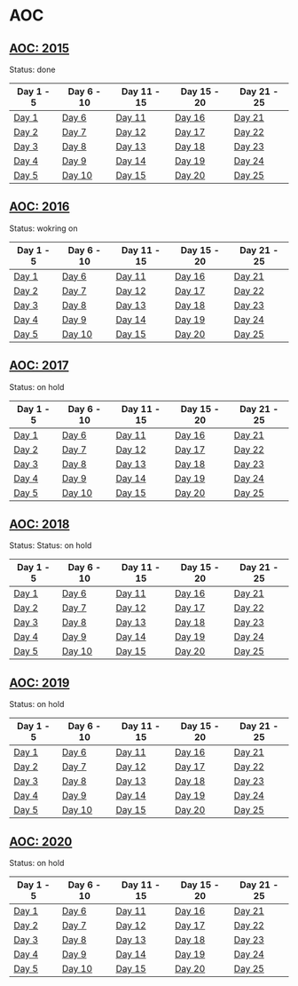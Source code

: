 # AOC

## [AOC: 2015](https://adventofcode.com/2015)  
Status: done

| Day 1 - 5  | Day 6 - 10 | Day 11 - 15 | Day 15 - 20 | Day 21 - 25| 
| ------------- | ------------- |  ------------- |  ------------- |  ------------- |
| [Day 1](https://github.com/DaFunkl/AOC/blob/main/src/main/java/de/monx/aoc/year15/Y15D1.java) | [Day 6](https://github.com/DaFunkl/AOC/blob/main/src/main/java/de/monx/aoc/year15/Y15D6.java) | [Day 11](https://github.com/DaFunkl/AOC/blob/main/src/main/java/de/monx/aoc/year15/Y15D11.java) | [Day 16](https://github.com/DaFunkl/AOC/blob/main/src/main/java/de/monx/aoc/year15/Y15D16.java) | [Day 21](https://github.com/DaFunkl/AOC/blob/main/src/main/java/de/monx/aoc/year15/Y15D21.java) |
| [Day 2](https://github.com/DaFunkl/AOC/blob/main/src/main/java/de/monx/aoc/year15/Y15D2.java) | [Day 7](https://github.com/DaFunkl/AOC/blob/main/src/main/java/de/monx/aoc/year15/Y15D7.java) | [Day 12](https://github.com/DaFunkl/AOC/blob/main/src/main/java/de/monx/aoc/year15/Y15D12.java) | [Day 17](https://github.com/DaFunkl/AOC/blob/main/src/main/java/de/monx/aoc/year15/Y15D17.java) | [Day 22](https://github.com/DaFunkl/AOC/blob/main/src/main/java/de/monx/aoc/year15/Y15D22.java)  |
| [Day 3](https://github.com/DaFunkl/AOC/blob/main/src/main/java/de/monx/aoc/year15/Y15D3.java) | [Day 8](https://github.com/DaFunkl/AOC/blob/main/src/main/java/de/monx/aoc/year15/Y15D8.java) | [Day 13](https://github.com/DaFunkl/AOC/blob/main/src/main/java/de/monx/aoc/year15/Y15D13.java) | [Day 18](https://github.com/DaFunkl/AOC/blob/main/src/main/java/de/monx/aoc/year15/Y15D18.java) | [Day 23](https://github.com/DaFunkl/AOC/blob/main/src/main/java/de/monx/aoc/year15/Y15D23.java)  |
| [Day 4](https://github.com/DaFunkl/AOC/blob/main/src/main/java/de/monx/aoc/year15/Y15D4.java) | [Day 9](https://github.com/DaFunkl/AOC/blob/main/src/main/java/de/monx/aoc/year15/Y15D9.java) | [Day 14](https://github.com/DaFunkl/AOC/blob/main/src/main/java/de/monx/aoc/year15/Y15D14.java) | [Day 19](https://github.com/DaFunkl/AOC/blob/main/src/main/java/de/monx/aoc/year15/Y15D19.java) | [Day 24](https://github.com/DaFunkl/AOC/blob/main/src/main/java/de/monx/aoc/year15/Y15D24.java)  |
| [Day 5](https://github.com/DaFunkl/AOC/blob/main/src/main/java/de/monx/aoc/year15/Y15D5.java) | [Day 10](https://github.com/DaFunkl/AOC/blob/main/src/main/java/de/monx/aoc/year15/Y15D10.java) | [Day 15](https://github.com/DaFunkl/AOC/blob/main/src/main/java/de/monx/aoc/year15/Y15D15.java) | [Day 20](https://github.com/DaFunkl/AOC/blob/main/src/main/java/de/monx/aoc/year15/Y15D20.java) | [Day 25](https://github.com/DaFunkl/AOC/blob/main/src/main/java/de/monx/aoc/year15/Y15D25.java)  |

## [AOC: 2016](https://adventofcode.com/2016)  
Status: wokring on  

| Day 1 - 5  | Day 6 - 10 | Day 11 - 15 | Day 15 - 20 | Day 21 - 25| 
| ------------- | ------------- |  ------------- |  ------------- |  ------------- |
| [Day 1](https://github.com/DaFunkl/AOC/blob/main/src/main/java/de/monx/aoc/year16/Y16D1.java) | [Day 6](https://github.com/DaFunkl/AOC/blob/main/src/main/java/de/monx/aoc/year16/Y16D6.java) | [Day 11](https://github.com/DaFunkl/AOC/blob/main/src/main/java/de/monx/aoc/year16/Y16D11.java) | [Day 16](https://github.com/DaFunkl/AOC/blob/main/src/main/java/de/monx/aoc/year16/Y16D16.java) | [Day 21](https://github.com/DaFunkl/AOC/blob/main/src/main/java/de/monx/aoc/year16/Y16D21.java) |
| [Day 2](https://github.com/DaFunkl/AOC/blob/main/src/main/java/de/monx/aoc/year16/Y16D2.java) | [Day 7](https://github.com/DaFunkl/AOC/blob/main/src/main/java/de/monx/aoc/year16/Y16D7.java) | [Day 12](https://github.com/DaFunkl/AOC/blob/main/src/main/java/de/monx/aoc/year16/Y16D12.java) | [Day 17](https://github.com/DaFunkl/AOC/blob/main/src/main/java/de/monx/aoc/year16/Y16D17.java) | [Day 22](https://github.com/DaFunkl/AOC/blob/main/src/main/java/de/monx/aoc/year16/Y16D22.java)  |
| [Day 3](https://github.com/DaFunkl/AOC/blob/main/src/main/java/de/monx/aoc/year16/Y16D3.java) | [Day 8](https://github.com/DaFunkl/AOC/blob/main/src/main/java/de/monx/aoc/year16/Y16D8.java) | [Day 13](https://github.com/DaFunkl/AOC/blob/main/src/main/java/de/monx/aoc/year16/Y16D13.java) | [Day 18](https://github.com/DaFunkl/AOC/blob/main/src/main/java/de/monx/aoc/year16/Y16D18.java) | [Day 23](https://github.com/DaFunkl/AOC/blob/main/src/main/java/de/monx/aoc/year16/Y16D23.java)  |
| [Day 4](https://github.com/DaFunkl/AOC/blob/main/src/main/java/de/monx/aoc/year16/Y16D4.java) | [Day 9](https://github.com/DaFunkl/AOC/blob/main/src/main/java/de/monx/aoc/year16/Y16D9.java) | [Day 14](https://github.com/DaFunkl/AOC/blob/main/src/main/java/de/monx/aoc/year16/Y16D14.java) | [Day 19](https://github.com/DaFunkl/AOC/blob/main/src/main/java/de/monx/aoc/year16/Y16D19.java) | [Day 24](https://github.com/DaFunkl/AOC/blob/main/src/main/java/de/monx/aoc/year16/Y16D24.java)  |
| [Day 5](https://github.com/DaFunkl/AOC/blob/main/src/main/java/de/monx/aoc/year16/Y16D5.java) | [Day 10](https://github.com/DaFunkl/AOC/blob/main/src/main/java/de/monx/aoc/year16/Y16D10.java) | [Day 15](https://github.com/DaFunkl/AOC/blob/main/src/main/java/de/monx/aoc/year16/Y16D15.java) | [Day 20](https://github.com/DaFunkl/AOC/blob/main/src/main/java/de/monx/aoc/year16/Y16D20.java) | [Day 25](https://github.com/DaFunkl/AOC/blob/main/src/main/java/de/monx/aoc/year16/Y16D25.java)  |

## [AOC: 2017](https://adventofcode.com/2017)  
Status: on hold  

| Day 1 - 5  | Day 6 - 10 | Day 11 - 15 | Day 15 - 20 | Day 21 - 25| 
| ------------- | ------------- |  ------------- |  ------------- |  ------------- |
| [Day 1](https://github.com/DaFunkl/AOC/blob/main/src/main/java/de/monx/aoc/year17/Y17D1.java) | [Day 6](https://github.com/DaFunkl/AOC/blob/main/src/main/java/de/monx/aoc/year17/Y17D6.java) | [Day 11](https://github.com/DaFunkl/AOC/blob/main/src/main/java/de/monx/aoc/year17/Y17D11.java) | [Day 16](https://github.com/DaFunkl/AOC/blob/main/src/main/java/de/monx/aoc/year17/Y17D16.java) | [Day 21](https://github.com/DaFunkl/AOC/blob/main/src/main/java/de/monx/aoc/year17/Y17D21.java) |
| [Day 2](https://github.com/DaFunkl/AOC/blob/main/src/main/java/de/monx/aoc/year17/Y17D2.java) | [Day 7](https://github.com/DaFunkl/AOC/blob/main/src/main/java/de/monx/aoc/year17/Y17D7.java) | [Day 12](https://github.com/DaFunkl/AOC/blob/main/src/main/java/de/monx/aoc/year17/Y17D12.java) | [Day 17](https://github.com/DaFunkl/AOC/blob/main/src/main/java/de/monx/aoc/year17/Y17D17.java) | [Day 22](https://github.com/DaFunkl/AOC/blob/main/src/main/java/de/monx/aoc/year17/Y17D22.java)  |
| [Day 3](https://github.com/DaFunkl/AOC/blob/main/src/main/java/de/monx/aoc/year17/Y17D3.java) | [Day 8](https://github.com/DaFunkl/AOC/blob/main/src/main/java/de/monx/aoc/year17/Y17D8.java) | [Day 13](https://github.com/DaFunkl/AOC/blob/main/src/main/java/de/monx/aoc/year17/Y17D13.java) | [Day 18](https://github.com/DaFunkl/AOC/blob/main/src/main/java/de/monx/aoc/year17/Y17D18.java) | [Day 23](https://github.com/DaFunkl/AOC/blob/main/src/main/java/de/monx/aoc/year17/Y17D23.java)  |
| [Day 4](https://github.com/DaFunkl/AOC/blob/main/src/main/java/de/monx/aoc/year17/Y17D4.java) | [Day 9](https://github.com/DaFunkl/AOC/blob/main/src/main/java/de/monx/aoc/year17/Y17D9.java) | [Day 14](https://github.com/DaFunkl/AOC/blob/main/src/main/java/de/monx/aoc/year17/Y17D14.java) | [Day 19](https://github.com/DaFunkl/AOC/blob/main/src/main/java/de/monx/aoc/year17/Y17D19.java) | [Day 24](https://github.com/DaFunkl/AOC/blob/main/src/main/java/de/monx/aoc/year17/Y17D24.java)  |
| [Day 5](https://github.com/DaFunkl/AOC/blob/main/src/main/java/de/monx/aoc/year17/Y17D5.java) | [Day 10](https://github.com/DaFunkl/AOC/blob/main/src/main/java/de/monx/aoc/year17/Y17D10.java) | [Day 15](https://github.com/DaFunkl/AOC/blob/main/src/main/java/de/monx/aoc/year17/Y17D15.java) | [Day 20](https://github.com/DaFunkl/AOC/blob/main/src/main/java/de/monx/aoc/year17/Y17D20.java) | [Day 25](https://github.com/DaFunkl/AOC/blob/main/src/main/java/de/monx/aoc/year17/Y17D25.java)  |

## [AOC: 2018](https://adventofcode.com/2018)  
Status: Status: on hold  

| Day 1 - 5  | Day 6 - 10 | Day 11 - 15 | Day 15 - 20 | Day 21 - 25| 
| ------------- | ------------- |  ------------- |  ------------- |  ------------- |
| [Day 1](https://github.com/DaFunkl/AOC/blob/main/src/main/java/de/monx/aoc/year18/Y18D1.java) | [Day 6](https://github.com/DaFunkl/AOC/blob/main/src/main/java/de/monx/aoc/year18/Y18D6.java) | [Day 11](https://github.com/DaFunkl/AOC/blob/main/src/main/java/de/monx/aoc/year18/Y18D11.java) | [Day 16](https://github.com/DaFunkl/AOC/blob/main/src/main/java/de/monx/aoc/year18/Y18D16.java) | [Day 21](https://github.com/DaFunkl/AOC/blob/main/src/main/java/de/monx/aoc/year18/Y18D21.java) |
| [Day 2](https://github.com/DaFunkl/AOC/blob/main/src/main/java/de/monx/aoc/year18/Y18D2.java) | [Day 7](https://github.com/DaFunkl/AOC/blob/main/src/main/java/de/monx/aoc/year18/Y18D7.java) | [Day 12](https://github.com/DaFunkl/AOC/blob/main/src/main/java/de/monx/aoc/year18/Y18D12.java) | [Day 17](https://github.com/DaFunkl/AOC/blob/main/src/main/java/de/monx/aoc/year18/Y18D17.java) | [Day 22](https://github.com/DaFunkl/AOC/blob/main/src/main/java/de/monx/aoc/year18/Y18D22.java)  |
| [Day 3](https://github.com/DaFunkl/AOC/blob/main/src/main/java/de/monx/aoc/year18/Y18D3.java) | [Day 8](https://github.com/DaFunkl/AOC/blob/main/src/main/java/de/monx/aoc/year18/Y18D8.java) | [Day 13](https://github.com/DaFunkl/AOC/blob/main/src/main/java/de/monx/aoc/year18/Y18D13.java) | [Day 18](https://github.com/DaFunkl/AOC/blob/main/src/main/java/de/monx/aoc/year18/Y18D18.java) | [Day 23](https://github.com/DaFunkl/AOC/blob/main/src/main/java/de/monx/aoc/year18/Y18D23.java)  |
| [Day 4](https://github.com/DaFunkl/AOC/blob/main/src/main/java/de/monx/aoc/year18/Y18D4.java) | [Day 9](https://github.com/DaFunkl/AOC/blob/main/src/main/java/de/monx/aoc/year18/Y18D9.java) | [Day 14](https://github.com/DaFunkl/AOC/blob/main/src/main/java/de/monx/aoc/year18/Y18D14.java) | [Day 19](https://github.com/DaFunkl/AOC/blob/main/src/main/java/de/monx/aoc/year18/Y18D19.java) | [Day 24](https://github.com/DaFunkl/AOC/blob/main/src/main/java/de/monx/aoc/year18/Y18D24.java)  |
| [Day 5](https://github.com/DaFunkl/AOC/blob/main/src/main/java/de/monx/aoc/year18/Y18D5.java) | [Day 10](https://github.com/DaFunkl/AOC/blob/main/src/main/java/de/monx/aoc/year18/Y18D10.java) | [Day 15](https://github.com/DaFunkl/AOC/blob/main/src/main/java/de/monx/aoc/year18/Y18D15.java) | [Day 20](https://github.com/DaFunkl/AOC/blob/main/src/main/java/de/monx/aoc/year18/Y18D20.java) | [Day 25](https://github.com/DaFunkl/AOC/blob/main/src/main/java/de/monx/aoc/year18/Y18D25.java)  |

## [AOC: 2019](https://adventofcode.com/2019)  
Status: on hold  

| Day 1 - 5  | Day 6 - 10 | Day 11 - 15 | Day 15 - 20 | Day 21 - 25| 
| ------------- | ------------- |  ------------- |  ------------- |  ------------- |
| [Day 1](https://github.com/DaFunkl/AOC/blob/main/src/main/java/de/monx/aoc/year19/Y19D1.java) | [Day 6](https://github.com/DaFunkl/AOC/blob/main/src/main/java/de/monx/aoc/year19/Y19D6.java) | [Day 11](https://github.com/DaFunkl/AOC/blob/main/src/main/java/de/monx/aoc/year19/Y19D11.java) | [Day 16](https://github.com/DaFunkl/AOC/blob/main/src/main/java/de/monx/aoc/year19/Y19D16.java) | [Day 21](https://github.com/DaFunkl/AOC/blob/main/src/main/java/de/monx/aoc/year19/Y19D21.java) |
| [Day 2](https://github.com/DaFunkl/AOC/blob/main/src/main/java/de/monx/aoc/year19/Y19D2.java) | [Day 7](https://github.com/DaFunkl/AOC/blob/main/src/main/java/de/monx/aoc/year19/Y19D7.java) | [Day 12](https://github.com/DaFunkl/AOC/blob/main/src/main/java/de/monx/aoc/year19/Y19D12.java) | [Day 17](https://github.com/DaFunkl/AOC/blob/main/src/main/java/de/monx/aoc/year19/Y19D17.java) | [Day 22](https://github.com/DaFunkl/AOC/blob/main/src/main/java/de/monx/aoc/year19/Y19D22.java)  |
| [Day 3](https://github.com/DaFunkl/AOC/blob/main/src/main/java/de/monx/aoc/year19/Y19D3.java) | [Day 8](https://github.com/DaFunkl/AOC/blob/main/src/main/java/de/monx/aoc/year19/Y19D8.java) | [Day 13](https://github.com/DaFunkl/AOC/blob/main/src/main/java/de/monx/aoc/year19/Y19D13.java) | [Day 18](https://github.com/DaFunkl/AOC/blob/main/src/main/java/de/monx/aoc/year19/Y19D18.java) | [Day 23](https://github.com/DaFunkl/AOC/blob/main/src/main/java/de/monx/aoc/year19/Y19D23.java)  |
| [Day 4](https://github.com/DaFunkl/AOC/blob/main/src/main/java/de/monx/aoc/year19/Y19D4.java) | [Day 9](https://github.com/DaFunkl/AOC/blob/main/src/main/java/de/monx/aoc/year19/Y19D9.java) | [Day 14](https://github.com/DaFunkl/AOC/blob/main/src/main/java/de/monx/aoc/year19/Y19D14.java) | [Day 19](https://github.com/DaFunkl/AOC/blob/main/src/main/java/de/monx/aoc/year19/Y19D19.java) | [Day 24](https://github.com/DaFunkl/AOC/blob/main/src/main/java/de/monx/aoc/year19/Y19D24.java)  |
| [Day 5](https://github.com/DaFunkl/AOC/blob/main/src/main/java/de/monx/aoc/year19/Y19D5.java) | [Day 10](https://github.com/DaFunkl/AOC/blob/main/src/main/java/de/monx/aoc/year19/Y19D10.java) | [Day 15](https://github.com/DaFunkl/AOC/blob/main/src/main/java/de/monx/aoc/year19/Y19D15.java) | [Day 20](https://github.com/DaFunkl/AOC/blob/main/src/main/java/de/monx/aoc/year19/Y19D20.java) | [Day 25](https://github.com/DaFunkl/AOC/blob/main/src/main/java/de/monx/aoc/year19/Y19D25.java)  |

## [AOC: 2020](https://adventofcode.com/2020)  
Status: on hold  

| Day 1 - 5  | Day 6 - 10 | Day 11 - 15 | Day 15 - 20 | Day 21 - 25| 
| ------------- | ------------- |  ------------- |  ------------- |  ------------- |
| [Day 1](https://github.com/DaFunkl/AOC/blob/main/src/main/java/de/monx/aoc/year20/Y20D1.java) | [Day 6](https://github.com/DaFunkl/AOC/blob/main/src/main/java/de/monx/aoc/year20/Y20D6.java) | [Day 11](https://github.com/DaFunkl/AOC/blob/main/src/main/java/de/monx/aoc/year20/Y20D11.java) | [Day 16](https://github.com/DaFunkl/AOC/blob/main/src/main/java/de/monx/aoc/year20/Y20D16.java) | [Day 21](https://github.com/DaFunkl/AOC/blob/main/src/main/java/de/monx/aoc/year20/Y20D21.java) |
| [Day 2](https://github.com/DaFunkl/AOC/blob/main/src/main/java/de/monx/aoc/year20/Y20D2.java) | [Day 7](https://github.com/DaFunkl/AOC/blob/main/src/main/java/de/monx/aoc/year20/Y20D7.java) | [Day 12](https://github.com/DaFunkl/AOC/blob/main/src/main/java/de/monx/aoc/year20/Y20D12.java) | [Day 17](https://github.com/DaFunkl/AOC/blob/main/src/main/java/de/monx/aoc/year20/Y20D17.java) | [Day 22](https://github.com/DaFunkl/AOC/blob/main/src/main/java/de/monx/aoc/year20/Y20D22.java)  |
| [Day 3](https://github.com/DaFunkl/AOC/blob/main/src/main/java/de/monx/aoc/year20/Y20D3.java) | [Day 8](https://github.com/DaFunkl/AOC/blob/main/src/main/java/de/monx/aoc/year20/Y20D8.java) | [Day 13](https://github.com/DaFunkl/AOC/blob/main/src/main/java/de/monx/aoc/year20/Y20D13.java) | [Day 18](https://github.com/DaFunkl/AOC/blob/main/src/main/java/de/monx/aoc/year20/Y20D18.java) | [Day 23](https://github.com/DaFunkl/AOC/blob/main/src/main/java/de/monx/aoc/year20/Y20D23.java)  |
| [Day 4](https://github.com/DaFunkl/AOC/blob/main/src/main/java/de/monx/aoc/year20/Y20D4.java) | [Day 9](https://github.com/DaFunkl/AOC/blob/main/src/main/java/de/monx/aoc/year20/Y20D9.java) | [Day 14](https://github.com/DaFunkl/AOC/blob/main/src/main/java/de/monx/aoc/year20/Y20D14.java) | [Day 19](https://github.com/DaFunkl/AOC/blob/main/src/main/java/de/monx/aoc/year20/Y20D19.java) | [Day 24](https://github.com/DaFunkl/AOC/blob/main/src/main/java/de/monx/aoc/year20/Y20D24.java)  |
| [Day 5](https://github.com/DaFunkl/AOC/blob/main/src/main/java/de/monx/aoc/year20/Y20D5.java) | [Day 10](https://github.com/DaFunkl/AOC/blob/main/src/main/java/de/monx/aoc/year20/Y20D10.java) | [Day 15](https://github.com/DaFunkl/AOC/blob/main/src/main/java/de/monx/aoc/year20/Y20D15.java) | [Day 20](https://github.com/DaFunkl/AOC/blob/main/src/main/java/de/monx/aoc/year20/Y20D20.java) | [Day 25](https://github.com/DaFunkl/AOC/blob/main/src/main/java/de/monx/aoc/year20/Y20D25.java)  |
